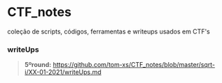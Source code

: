 # CTF_notes
coleção de scripts, códigos, ferramentas e writeups usados em CTF's

### writeUps
>**5ºround:** https://github.com/tom-xs/CTF_notes/blob/master/sqrt-i/XX-01-2021/writeUps.md
